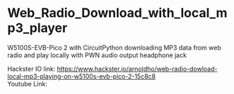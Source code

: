 # Web_Radio_Download_with_local_mp3_player
W5100S-EVB-Pico 2 with CircuitPython downloading MP3 data from web radio and play locally with PWN audio output headphone jack

Hackster IO link: https://www.hackster.io/arnoldho/web-radio-dowload-local-mp3-playing-on-w5100s-evb-pico-2-15c8c8 <br/>
Youtube Link: [](_)
